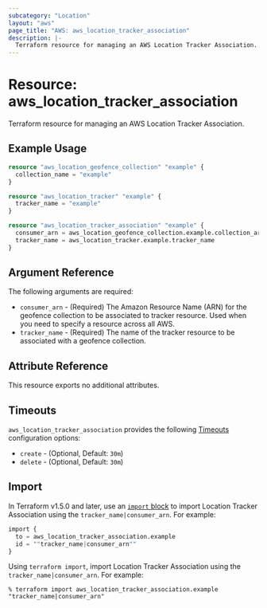 ```yaml
---
subcategory: "Location"
layout: "aws"
page_title: "AWS: aws_location_tracker_association"
description: |-
  Terraform resource for managing an AWS Location Tracker Association.
---
```


# Resource: aws_location_tracker_association

Terraform resource for managing an AWS Location Tracker Association.

## Example Usage

```terraform
resource "aws_location_geofence_collection" "example" {
  collection_name = "example"
}

resource "aws_location_tracker" "example" {
  tracker_name = "example"
}

resource "aws_location_tracker_association" "example" {
  consumer_arn = aws_location_geofence_collection.example.collection_arn
  tracker_name = aws_location_tracker.example.tracker_name
}
```

## Argument Reference

The following arguments are required:

* `consumer_arn` - (Required) The Amazon Resource Name (ARN) for the geofence collection to be associated to tracker resource. Used when you need to specify a resource across all AWS.
* `tracker_name` - (Required) The name of the tracker resource to be associated with a geofence collection.

## Attribute Reference

This resource exports no additional attributes.

## Timeouts

`aws_location_tracker_association` provides the following [Timeouts](https://developer.hashicorp.com/terraform/language/resources/syntax#operation-timeouts) configuration options:

* `create` - (Optional, Default: `30m`)
* `delete` - (Optional, Default: `30m`)

## Import

In Terraform v1.5.0 and later, use an [`import` block](https://developer.hashicorp.com/terraform/language/import) to import Location Tracker Association using the `tracker_name|consumer_arn`. For example:

```terraform
import {
  to = aws_location_tracker_association.example
  id = ""tracker_name|consumer_arn""
}
```

Using `terraform import`, import Location Tracker Association using the `tracker_name|consumer_arn`. For example:

```console
% terraform import aws_location_tracker_association.example "tracker_name|consumer_arn"
```
